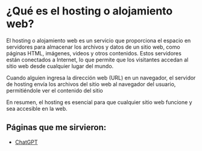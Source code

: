 # ¿Qué es el hosting o alojamiento web?

El hosting o alojamiento web es un servicio que proporciona el espacio en servidores para almacenar los archivos y datos de un sitio web, como páginas HTML, imágenes, videos y otros contenidos. Estos servidores están conectados a Internet, lo que permite que los visitantes accedan al sitio web desde cualquier lugar del mundo.

Cuando alguien ingresa la dirección web (URL) en un navegador, el servidor de hosting envía los archivos del sitio web al navegador del usuario, permitiéndole ver el contenido del sitio

En resumen, el hosting es esencial para que cualquier sitio web funcione y sea accesible en la web.


## Páginas que me sirvieron: 

- [ChatGPT](https://chatgpt.com/) 
